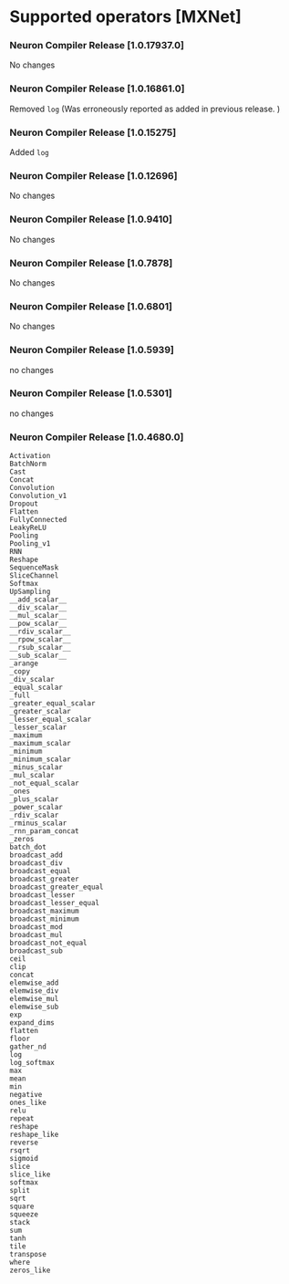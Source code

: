 # Supported operators [MXNet]

### Neuron Compiler Release [1.0.17937.0]

No changes


### Neuron Compiler Release [1.0.16861.0]

Removed ```log``` (Was erroneously reported as added in previous release. )

### Neuron Compiler Release [1.0.15275]

Added ```log```

### Neuron Compiler Release [1.0.12696]

No changes

### Neuron Compiler Release [1.0.9410]

No changes

### Neuron Compiler Release [1.0.7878]

No changes

### Neuron Compiler Release [1.0.6801]

No changes

### Neuron Compiler Release [1.0.5939]

no changes

### Neuron Compiler Release [1.0.5301]

no changes

### Neuron Compiler Release [1.0.4680.0]

```
Activation
BatchNorm
Cast
Concat
Convolution
Convolution_v1
Dropout
Flatten
FullyConnected
LeakyReLU
Pooling
Pooling_v1
RNN
Reshape
SequenceMask
SliceChannel
Softmax
UpSampling
__add_scalar__
__div_scalar__
__mul_scalar__
__pow_scalar__
__rdiv_scalar__
__rpow_scalar__
__rsub_scalar__
__sub_scalar__
_arange
_copy
_div_scalar
_equal_scalar
_full
_greater_equal_scalar
_greater_scalar
_lesser_equal_scalar
_lesser_scalar
_maximum
_maximum_scalar
_minimum
_minimum_scalar
_minus_scalar
_mul_scalar
_not_equal_scalar
_ones
_plus_scalar
_power_scalar
_rdiv_scalar
_rminus_scalar
_rnn_param_concat
_zeros
batch_dot
broadcast_add
broadcast_div
broadcast_equal
broadcast_greater
broadcast_greater_equal
broadcast_lesser
broadcast_lesser_equal
broadcast_maximum
broadcast_minimum
broadcast_mod
broadcast_mul
broadcast_not_equal
broadcast_sub
ceil
clip
concat
elemwise_add
elemwise_div
elemwise_mul
elemwise_sub
exp
expand_dims
flatten
floor
gather_nd
log
log_softmax
max
mean
min
negative
ones_like
relu
repeat
reshape
reshape_like
reverse
rsqrt
sigmoid
slice
slice_like
softmax
split
sqrt
square
squeeze
stack
sum
tanh
tile
transpose
where
zeros_like
```


